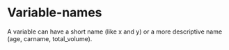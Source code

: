 # Variable-names
A variable can have a short name (like x and y) or a more descriptive name (age, carname, total_volume).
